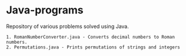 # Java-programs
Repository of various problems solved using Java.

	1. RomanNumberConverter.java - Converts decimal numbers to Roman numbers.
    2. Permutations.java - Prints permutations of strings and integers
